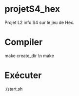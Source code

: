 # projetS4_hex
Projet L2 info S4 sur le jeu de Hex.

# Compiler
make create_dir \n
make

# Exécuter
./start.sh


